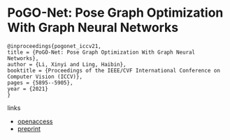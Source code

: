 # PoGO-Net: Pose Graph Optimization With Graph Neural Networks

```
@inproceedings{pogonet_iccv21,
title = {PoGO-Net: Pose Graph Optimization With Graph Neural Networks},
author = {Li, Xinyi and Ling, Haibin},
booktitle = {Proceedings of the IEEE/CVF International Conference on Computer Vision (ICCV)},
pages = {5895--5905},
year = {2021}
}
```

links
- [openaccess](http://openaccess.thecvf.com//content/ICCV2021/html/Li_PoGO-Net_Pose_Graph_Optimization_With_Graph_Neural_Networks_ICCV_2021_paper.html)
- [preprint](https://www3.cs.stonybrook.edu/~hling/publication/PoGO-Net-21.pdf)
